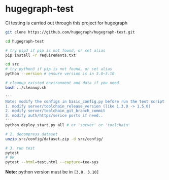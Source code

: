 # hugegraph-test

CI testing is carried out through this project for hugegraph

```bash
git clone https://github.com/hugegraph/hugegraph-test.git

cd hugegraph-test

# try pip3 if pip is not found, or set alias
pip install -r requirements.txt

cd src
# try python3 if pip is not found, or set alias
python --version # ensure version is in 3.8~3.10

# cleanup existed environment and data if you need
bash ../cleanup.sh

''' 
Note: modify the configs in basic_config.py before run the test script
1. modify server/toolchain_release_version (like 1.3.0 -> 1.5.0)
2. modify server/toolchain_git_branch_commit
3. modify auth/https/serice ports if need..
'''
python deploy_start.py all # or 'server' or 'toolchain'

# 2. decompress dataset
unzip src/config/dataset.zip -d src/config/

# 3. run test
pytest 
# OR
pytest --html=test.html --capture=tee-sys
```

**Note:** python version must be in `[3.8, 3.10]`
